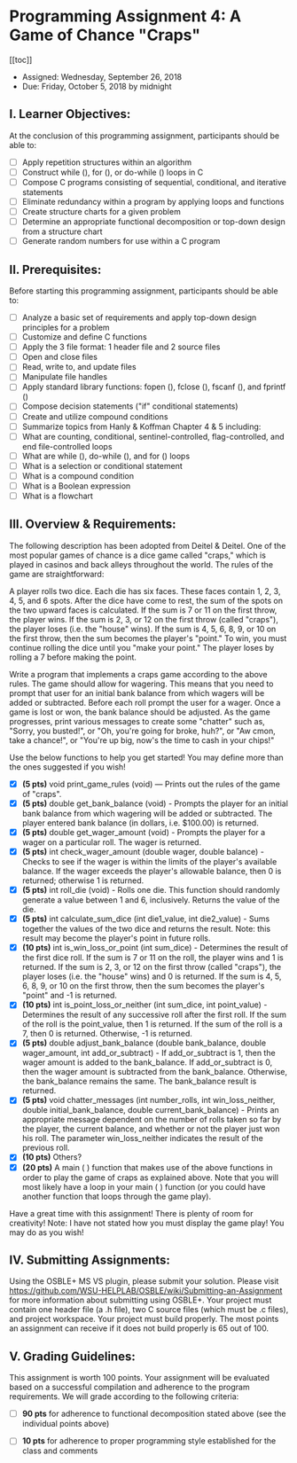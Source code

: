 # Programming Assignment 4: A Game of Chance "Craps"

[[toc]]
 
- Assigned: Wednesday, September 26, 2018
- Due: Friday, October 5, 2018 by midnight

 

## I. Learner Objectives:

At the conclusion of this programming assignment, participants should be able to:
  - [ ] Apply repetition structures within an algorithm
  - [ ] Construct while (), for (), or do-while () loops in C
  - [ ] Compose C programs consisting of sequential, conditional, and iterative statements
  - [ ] Eliminate redundancy within a program by applying loops and functions
  - [ ] Create structure charts for a given problem
  - [ ] Determine an appropriate functional decomposition or top-down design from a structure chart
  - [ ] Generate random numbers for use within a C program

## II. Prerequisites:

Before starting this programming assignment, participants should be able to:

  - [ ] Analyze a basic set of requirements and apply top-down design principles for a problem
  - [ ] Customize and define C functions
  - [ ] Apply the 3 file format: 1 header file and 2 source files
  - [ ] Open and close files
  - [ ] Read, write to, and update files
  - [ ] Manipulate file handles
  - [ ] Apply standard library functions: fopen (), fclose (), fscanf (), and fprintf ()
  - [ ] Compose decision statements ("if" conditional statements)
  - [ ] Create and utilize compound conditions
  - [ ] Summarize topics from Hanly & Koffman Chapter 4 & 5 including:
  - [ ] What are counting, conditional, sentinel-controlled, flag-controlled, and end file-controlled loops
  - [ ] What are while (), do-while (), and for () loops
  - [ ] What is a selection or conditional statement
  - [ ] What is a compound condition
  - [ ] What is a Boolean expression
  - [ ] What is a flowchart

## III. Overview & Requirements:

The following description has been adopted from Deitel & Deitel. One of the most popular games of chance is a dice game called "craps," which is played in casinos and back alleys throughout the world. The rules of the game are straightforward:
 

A player rolls two dice. Each die has six faces. These faces contain 1, 2, 3, 4, 5, and 6 spots. After the dice have come to rest, the sum of the spots on the two upward faces is calculated. If the sum is 7 or 11 on the first throw, the player wins. If the sum is 2, 3, or 12 on the first throw (called "craps"), the player loses (i.e. the "house" wins). If the sum is 4, 5, 6, 8, 9, or 10 on the first throw, then the sum becomes the player's "point." To win, you must continue rolling the dice until you "make your point." The player loses by rolling a 7 before making the point.

 

Write a program that implements a craps game according to the above rules. The game should allow for wagering. This means that you need to prompt that user for an initial bank balance from which wagers will be added or subtracted. Before each roll prompt the user for a wager. Once a game is lost or won, the bank balance should be adjusted. As the game progresses, print various messages to create some "chatter" such as, "Sorry, you busted!", or "Oh, you're going for broke, huh?", or "Aw cmon, take a chance!", or "You're up big, now's the time to cash in your chips!"

 

Use the below functions to help you get started! You may define more than the ones suggested if you wish!

  - [x] **(5 pts)** void print_game_rules (void) — Prints out the rules of the game of "craps".
  - [x] **(5 pts)** double get_bank_balance (void) - Prompts the player for an initial bank balance from which wagering will be added or subtracted. The player entered bank balance (in dollars, i.e. $100.00) is returned.
  - [x] **(5 pts)** double get_wager_amount (void) - Prompts the player for a wager on a particular roll. The wager is returned.
  - [x] **(5 pts)** int check_wager_amount (double wager, double balance) - Checks to see if the wager is within the limits of the player's available balance. If the wager exceeds the player's allowable balance, then 0 is returned; otherwise 1 is returned.
  - [x] **(5 pts)** int roll_die (void) - Rolls one die. This function should randomly generate a value between 1 and 6, inclusively. Returns the value of the die.
  - [x] **(5 pts)** int calculate_sum_dice (int die1_value, int die2_value) - Sums together the values of the two dice and returns the result. Note: this result may become the player's point in future rolls.
  - [x] **(10 pts)** int is_win_loss_or_point (int sum_dice) - Determines the result of the first dice roll. If the sum is 7 or 11 on the roll, the player wins and 1 is returned. If the sum is 2, 3, or 12 on the first throw (called "craps"), the player loses (i.e. the "house" wins) and 0 is returned. If the sum is 4, 5, 6, 8, 9, or 10 on the first throw, then the sum becomes the player's "point" and -1 is returned.
  - [x] **(10 pts)** int is_point_loss_or_neither (int sum_dice, int point_value) - Determines the result of any successive roll after the first roll. If the sum of the roll is the point_value, then 1 is returned. If the sum of the roll is a 7, then 0 is returned. Otherwise, -1 is returned.
  - [x] **(5 pts)** double adjust_bank_balance (double bank_balance, double wager_amount, int add_or_subtract) - If add_or_subtract is 1, then the wager amount is added to the bank_balance. If add_or_subtract is 0, then the wager amount is subtracted from the bank_balance. Otherwise, the bank_balance remains the same. The bank_balance result is returned.
  - [x] **(5 pts)** void chatter_messages (int number_rolls, int win_loss_neither, double initial_bank_balance, double current_bank_balance) - Prints an appropriate message dependent on the number of rolls taken so far by the player, the current balance, and whether or not the player just won his roll. The parameter win_loss_neither indicates the result of the previous roll.
  - [x] **(10 pts)** Others?
  - [x] **(20 pts)** A main ( ) function that makes use of the above functions in order to play the game of craps as explained above. Note that you will most likely have a loop in your main ( ) function (or you could have another function that loops through the game play).

Have a great time with this assignment! There is plenty of room for creativity! Note: I have not stated how you must display the game play! You may do as you wish! 

## IV. Submitting Assignments:

Using the OSBLE+ MS VS plugin, please submit your solution. Please visit https://github.com/WSU-HELPLAB/OSBLE/wiki/Submitting-an-Assignment for more information about submitting using OSBLE+.
Your project must contain one header file (a .h file), two C source files (which must be .c files), and project workspace.
Your project must build properly. The most points an assignment can receive if it does not build properly is 65 out of 100.
 

## V. Grading Guidelines:

 

This assignment is worth 100 points. Your assignment will be evaluated based on a successful compilation and adherence to the program requirements. We will grade according to the following criteria:

  - [ ] **90 pts** for adherence to functional decomposition stated above (see the individual points above)
  - [ ] **10 pts** for adherence to proper programming style established for the class and comments

 